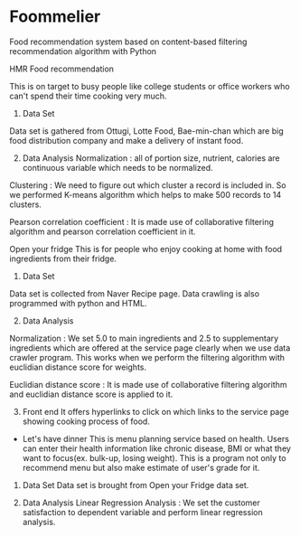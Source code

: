 # Foommelier
Food recommendation system based on content-based filtering recommendation algorithm with Python

HMR Food recommendation

 This is on target to busy people like college students or office workers who can't spend their time cooking very much.

 1. Data Set 

  Data set is gathered from Ottugi, Lotte Food, Bae-min-chan which are big food distribution company and make a delivery of instant food.
  
 2. Data Analysis
  Normalization 
  : all of portion size, nutrient, calories are continuous variable which needs to be normalized.

  Clustering
  : We need to figure out which cluster a record is included in. So we performed K-means algorithm which helps to make 500 records to 14 clusters.

  Pearson correlation coefficient
  : It is made use of collaborative filtering algorithm and pearson correlation coefficient in it. 

Open your fridge
 This is for people who enjoy cooking at home with food ingredients from their fridge.

 1. Data Set

  Data set is collected from Naver Recipe page. Data crawling is also programmed with python and HTML. 
 
 2. Data Analysis
 
  Normalization
  : We set 5.0 to main ingredients and 2.5 to supplementary ingredients which are offered at the service page clearly when we use data       crawler program. This works when we perform the filtering algorithm with euclidian distance score for weights.
  
  Euclidian distance score
  : It is made use of collaborative filtering algorithm and euclidian distance score is applied to it.
  
 3. Front end
  It offers hyperlinks to click on which links to the service page showing cooking process of food.

- Let's have dinner 
 This is menu planning service based on health. Users can enter their health information like chronic disease, BMI or what they want to focus(ex. bulk-up, losing weight). This is a program not only to recommend menu but also make estimate of user's grade for it.
 
 1. Data Set
  Data set is brought from Open your Fridge data set. 
  
 2. Data Analysis
  Linear Regression Analysis
  : We set the customer satisfaction to dependent variable and perform linear regression analysis.
